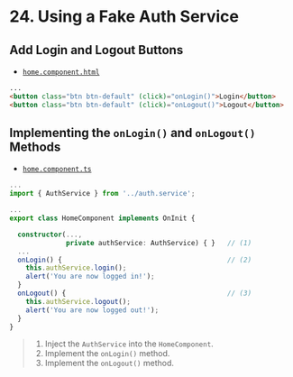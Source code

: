 # 24. Using a Fake Auth Service

## Add Login and Logout Buttons

- [`home.component.html`](../../routing-app/src/app/home/home.component.html)

```html
...
<button class="btn btn-default" (click)="onLogin()">Login</button>
<button class="btn btn-default" (click)="onLogout()">Logout</button>
```

## Implementing the `onLogin()` and `onLogout()` Methods

- [`home.component.ts`](../../routing-app/src/app/home/home.component.ts)

```ts
...
import { AuthService } from '../auth.service';

...
export class HomeComponent implements OnInit {

  constructor(...,
              private authService: AuthService) { }   // (1)
  ...
  onLogin() {                                         // (2)
    this.authService.login();
    alert('You are now logged in!');
  }
  onLogout() {                                        // (3)
    this.authService.logout();
    alert('You are now logged out!');
  }
}
```

> 1. Inject the `AuthService` into the `HomeComponent`.
> 2. Implement the `onLogin()` method.
> 3. Implement the `onLogout()` method.